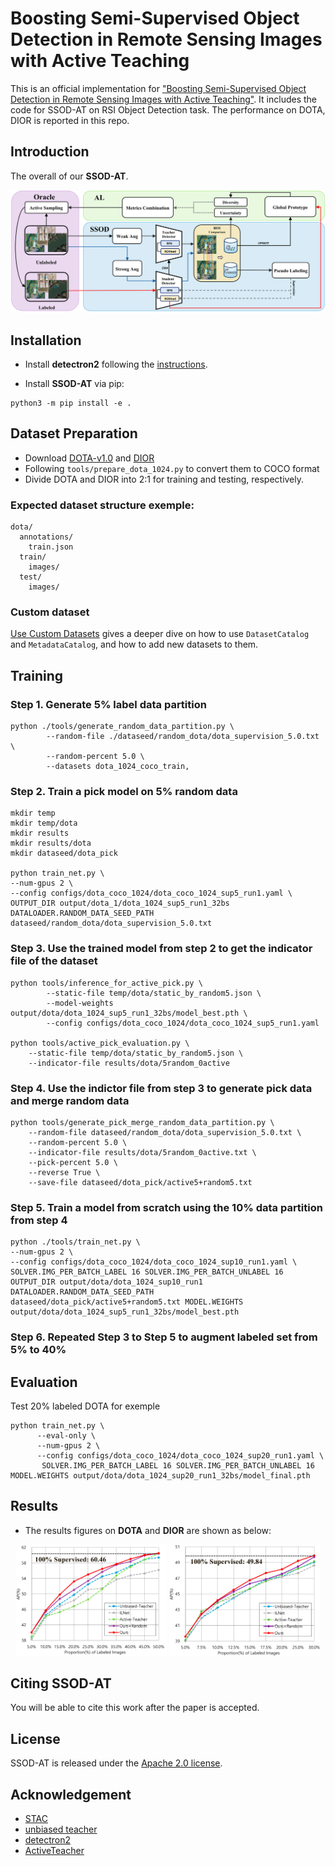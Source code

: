 # Boosting Semi-Supervised Object Detection in Remote Sensing Images with Active Teaching
This is an official implementation for ["Boosting Semi-Supervised Object Detection in
Remote Sensing Images with Active Teaching"](https://z-box.netlify.app/uploads/SSOD-AT.pdf). 
It includes the code for SSOD-AT on RSI Object Detection task. The performance on DOTA, DIOR is reported in this repo.

## Introduction
The overall of our **SSOD-AT**. 
<p align="center">
<img src="demo/img.png">
</p>


## Installation

- Install **detectron2** following the [instructions](https://detectron2.readthedocs.io/tutorials/install.html).

- Install **SSOD-AT** via pip:
```
python3 -m pip install -e .
```

## Dataset Preparation
- Download [DOTA-v1.0](https://captain-whu.github.io/DOTA/results.html) and [DIOR](http://www.escience.cn/people/JunweiHan/DIOR.html)
- Following ```tools/prepare_dota_1024.py``` to convert them to COCO format
- Divide DOTA and DIOR into 2:1 for training and testing, respectively.
### Expected dataset structure exemple:
```
dota/
  annotations/
    train.json
  train/
    images/
  test/
    images/
```

### Custom dataset
[Use Custom Datasets](https://detectron2.readthedocs.io/tutorials/datasets.html) gives a deeper dive on how to use `DatasetCatalog` and `MetadataCatalog`, and how to add new datasets to them.

## Training
### Step 1. Generate 5% label data partition
```
python ./tools/generate_random_data_partition.py \
        --random-file ./dataseed/random_dota/dota_supervision_5.0.txt \
        --random-percent 5.0 \
        --datasets dota_1024_coco_train,
```

### Step 2. Train a pick model on 5% random data
```
mkdir temp
mkdir temp/dota
mkdir results
mkdir results/dota
mkdir dataseed/dota_pick

python train_net.py \
--num-gpus 2 \
--config configs/dota_coco_1024/dota_coco_1024_sup5_run1.yaml \
OUTPUT_DIR output/dota_1/dota_1024_sup5_run1_32bs DATALOADER.RANDOM_DATA_SEED_PATH dataseed/random_dota/dota_supervision_5.0.txt
```

### Step 3. Use the trained model from step 2 to get the indicator file of the dataset
```
python tools/inference_for_active_pick.py \
        --static-file temp/dota/static_by_random5.json \
        --model-weights output/dota/dota_1024_sup5_run1_32bs/model_best.pth \
        --config configs/dota_coco_1024/dota_coco_1024_sup5_run1.yaml

python tools/active_pick_evaluation.py \
    --static-file temp/dota/static_by_random5.json \
    --indicator-file results/dota/5random_0active
```

### Step 4. Use the indictor file from step 3 to generate pick data and merge random data
```
python tools/generate_pick_merge_random_data_partition.py \
    --random-file dataseed/random_dota/dota_supervision_5.0.txt \
    --random-percent 5.0 \
    --indicator-file results/dota/5random_0active.txt \
    --pick-percent 5.0 \
    --reverse True \
    --save-file dataseed/dota_pick/active5+random5.txt
```

### Step 5. Train a model from scratch using the 10% data partition from step 4
```
python ./tools/train_net.py \
--num-gpus 2 \
--config configs/dota_coco_1024/dota_coco_1024_sup10_run1.yaml \
SOLVER.IMG_PER_BATCH_LABEL 16 SOLVER.IMG_PER_BATCH_UNLABEL 16 OUTPUT_DIR output/dota/dota_1024_sup10_run1 DATALOADER.RANDOM_DATA_SEED_PATH dataseed/dota_pick/active5+random5.txt MODEL.WEIGHTS output/dota/dota_1024_sup5_run1_32bs/model_best.pth
```

### Step 6. Repeated Step 3 to Step 5 to augment labeled set from 5% to 40%

## Evaluation
Test 20% labeled DOTA for exemple
```
python train_net.py \
      --eval-only \
      --num-gpus 2 \
      --config configs/dota_coco_1024/dota_coco_1024_sup20_run1.yaml \
       SOLVER.IMG_PER_BATCH_LABEL 16 SOLVER.IMG_PER_BATCH_UNLABEL 16 MODEL.WEIGHTS output/dota/dota_1024_sup20_run1_32bs/model_final.pth
```

## Results
- The results figures on **DOTA** and **DIOR** are shown as below:
<div align="center">
    <img src="demo/dota.png" width="48%">
    <img src="demo/dior.png" width="48%">
</div>

## Citing SSOD-AT

You will be able to cite this work after the paper is accepted.

## License

SSOD-AT is released under the [Apache 2.0 license](LICENSE).

## Acknowledgement
-   [STAC](https://github.com/google-research/ssl_detection)
-   [unbiased teacher](https://github.com/facebookresearch/unbiased-teacher)
-   [detectron2](https://github.com/facebookresearch/detectron2)
-   [ActiveTeacher](https://github.com/HunterJ-Lin/ActiveTeacher)
